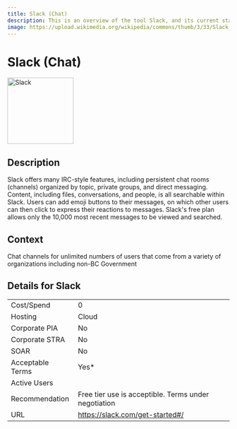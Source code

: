 ```yaml
---
title: Slack (Chat)
description: This is an overview of the tool Slack, and its current status  within BC Gov.
image: https://upload.wikimedia.org/wikipedia/commons/thumb/3/33/Slack_Logo_2019.svg/498px-Slack_Logo_2019.svg.png
---
```


# Slack (Chat)

<img src="https://upload.wikimedia.org/wikipedia/commons/thumb/3/33/Slack_Logo_2019.svg/498px-Slack_Logo_2019.svg.png" alt="Slack" width="150"/>

## Description
Slack offers many IRC-style features, including persistent chat rooms (channels) organized by topic, private groups, and direct messaging. Content, including files, conversations, and people, is all searchable within Slack. Users can add emoji buttons to their messages, on which other users can then click to express their reactions to messages. Slack's free plan allows only the 10,000 most recent messages to be viewed and searched.

## Context
Chat channels for unlimited numbers of users that come from a variety of organizations including non-BC Government 

##  Details for Slack

|   |   |
|---|---|
|Cost/Spend   | 0  |
|Hosting   | Cloud  |
|Corporate PIA   | No  |
|Corporate STRA   | No   |
|SOAR   | No  |
|Acceptable Terms   | Yes*  |
|Active Users   |   |
|Recommendation   |  Free tier use is acceptible. Terms under negotiation |
|URL   | https://slack.com/get-started#/  |
